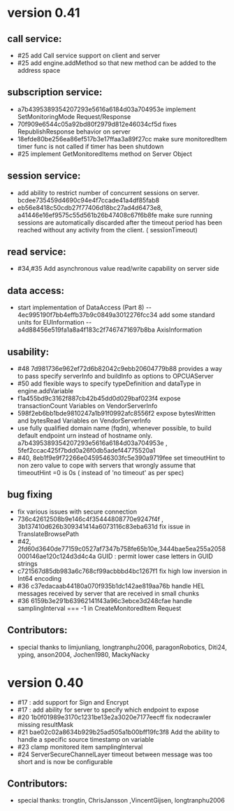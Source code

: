 
version 0.41
============

call service:
-------------

  - #25 add Call service support on client and server
  - #25 add engine.addMethod so that new method can be added to the address space

subscription service:
---------------------

  - a7b4395389354207293e5616a6184d03a704953e implement SetMonitoringMode Request/Response
  - 70f909e6544c05a92bd80f2979d812e46034cf5d fixes RepublishResponse behavior on server
  - 18efde80be256ea86ef517b3e17ffaa3a89f27cc make sure monitoredItem timer func is not called if timer has been shutdown
  - #25 implement GetMonitoredItems method on Server Object

session service:
----------------

  - add ability to restrict number of concurrent sessions on server.
    bcdee735459d4690c94e4f7ccade41a4df85fab8
  - eb56e8418c50cdb27f77406d18bc27ad4d6473e8, a41446e16ef9575c55d561b26b47408c67f6b8fe make sure running sessions are
    automatically discarded after the timeout period has been reached without any activity from the client. ( sessionTimeout)

read service:
-------------

  - #34,#35 Add asynchronous value read/write capability on server side

data access:
------------

  - start implementation of DataAccess (Part 8)
      -- 4ec995190f7bb4effb37b9c0849a3012276fcc34 add some standard units for EUInformation
      -- a4d88456e519fa1a8a4f183c2f7467471697b8ba AxisInformation

usability:
----------

  - #48 7d981736e962ef72d6b82042c9ebb20604779b88 provides a way to pass specify serverInfo and buildInfo as options to OPCUAServer
  - #50 add flexible ways to specify typeDefinition and dataType in engine.addVariable
  - f1a455bd9c3162f887cb42b45dd0d029baf023f4 expose transactionCount Variables on VendorServerInfo
  - 598f2eb6bb1bde9810247a1b91f0992afc8556f2 expose bytesWritten and bytesRead Variables on VendorServerInfo
  - use fully qualified domain name (fqdn), whenever possible, to build default endpoint urn instead of hostname only.
    a7b4395389354207293e5616a6184d03a704953e , 5fef2ccac425f7bdd0a26f0db5adef44775520a1
  - #40, 8eb1f9e9f72266e0459546303fc5e390a9719fee set timeoutHint to non zero value to cope with servers that wrongly assume that timeoutHint =0 is 0s ( instead of 'no timeout' as per spec)

bug fixing
----------

  - fix various issues with secure connection
  - 736c42612508b9e146c4f35444808770e9247f4f , 3b137410d626b309341414a6073116c83eba631d fix issue in TranslateBrowsePath
  - #42, 2fd60d3640de77159c0527af7347b758fe65b10e,3444bae5ea255a2058000146ae120c124d3d4c4a GUID : permit lower case letters in GUID strings
  - c721567d85db983a6c768cf99acbbbd4bc1267f1 fix high low inversion in Int64 encoding
  - #36 c37edacaab44180a070f935b1dc142ae819aa76b handle HEL messages received by server that are received in small chunks
  - #36 6159b3e291b63962141f43a96c3ebce3d248cfae handle samplingInterval === -1 in CreateMonitoredItem Request


Contributors:
-------------

* special thanks to limjunliang, longtranphu2006, paragonRobotics, Diti24, yping, anson2004, Jochen1980, MackyNacky


version 0.40
============

  - #17 : add support for Sign and Encrypt
  - #17 : add ability for server to specify which endpoint to expose
  - #20 1b0f01989e3170c1231be13e2a3020e7177eecff fix nodecrawler missing resultMask
  - #21 bae02c02a8634b929b25ad505a1b00bff19fc3f8 Add the ability to handle a specific source timestamp on variable
  - #23 clamp monitored item samplingInterval
  - #24  ServerSecureChannelLayer timeout between message was too short and is now be configurable

Contributors:
-------------

* special thanks: trongtin, ChrisJansson ,VincentGijsen, longtranphu2006
